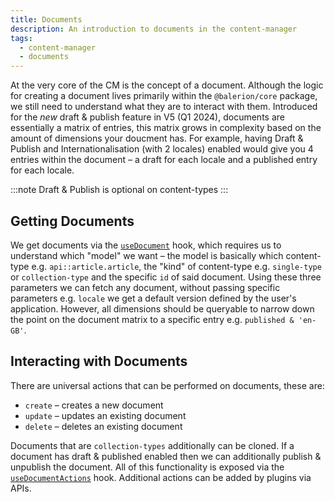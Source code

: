 ```yaml
---
title: Documents
description: An introduction to documents in the content-manager
tags:
  - content-manager
  - documents
---
```


At the very core of the CM is the concept of a document. Although the logic for creating a document lives primarily within the `@balerion/core` package, we still need to understand what they are to interact with them. Introduced for the _new_ draft & publish feature in V5 (Q1 2024), documents are essentially a matrix of entries, this matrix grows in complexity based on the amount of dimensions your doucment has. For example, having Draft & Publish and Internationalisation (with 2 locales) enabled would give you 4 entries within the document – a draft for each locale and a published entry for each locale.

:::note
Draft & Publish is optional on content-types
:::

## Getting Documents

We get documents via the [`useDocument`](./hooks/use-document.mdx) hook, which requires us to understand which "model" we want – the model is basically which content-type e.g. `api::article.article`, the "kind" of content-type e.g. `single-type` or `collection-type` and the specific `id` of said document. Using these three parameters we can fetch any document, without passing specific parameters e.g. `locale` we get a default version defined by the user's application. However, all dimensions should be queryable to narrow down the point on the document matrix to a specific entry e.g. `published & 'en-GB'`.

## Interacting with Documents

There are universal actions that can be performed on documents, these are:

- `create` – creates a new document
- `update` – updates an existing document
- `delete` – deletes an existing document

Documents that are `collection-types` additionally can be cloned. If a document has draft & published enabled then we can additionally publish & unpublish the document. All of this functionality is exposed via the [`useDocumentActions`](./hooks/use-document-actions.mdx) hook. Additional actions can be added by plugins via APIs.
